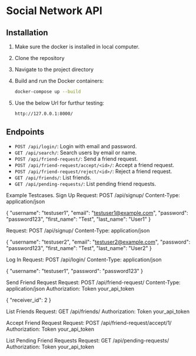 # Social Network API

## Installation

1. Make sure the docker is installed in local computer.
2. Clone the repository
3. Navigate to the project directory
4. Build and run the Docker containers:

    ```bash
    docker-compose up --build
    ```
5. Use the below Url for furthur testing:
   
    ```bash
    http://127.0.0.1:8000/
    ```
## Endpoints

- `POST /api/login/`: Login with email and password.
- `GET /api/search/`: Search users by email or name.
- `POST /api/friend-request/`: Send a friend request.
- `POST /api/friend-request/accept/<id>/`: Accept a friend request.
- `POST /api/friend-request/reject/<id>/`: Reject a friend request.
- `GET /api/friends/`: List friends.
- `GET /api/pending-requests/`: List pending friend requests.

Example Testcases.
Sign Up
Request:
POST /api/signup/
Content-Type: application/json

{
    "username": "testuser1",
    "email": "testuser1@example.com",
    "password": "password123",
    "first_name": "Test",
    "last_name": "User1"
}


Request:
POST /api/signup/
Content-Type: application/json

{
    "username": "testuser2",
    "email": "testuser2@example.com",
    "password": "password123",
    "first_name": "Test",
    "last_name": "User2"
}

Log In
Request:
POST /api/login/
Content-Type: application/json

{
    "username": "testuser1",
    "password": "password123"
}


Send Friend Request
Request:
POST /api/friend-request/
Content-Type: application/json
Authorization: Token your_api_token

{
    "receiver_id": 2
}


List Friends
Request:
GET /api/friends/
Authorization: Token your_api_token


Accept Friend Request
Request:
POST /api/friend-request/accept/1/
Authorization: Token your_api_token

List Pending Friend Requests
Request:
GET /api/pending-requests/
Authorization: Token your_api_token
